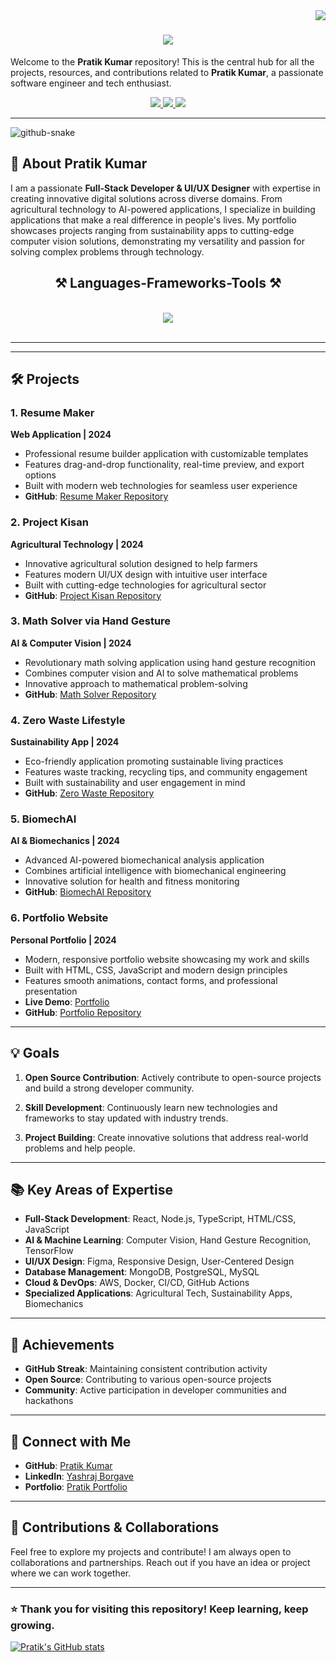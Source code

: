 <img align="right" src="https://visitor-badge.laobi.icu/badge?page_id=pratikkumar.pratikkumar" />

<h1 align="center">
    <img src="https://readme-typing-svg.herokuapp.com/?font=Righteous&size=35&center=true&vCenter=true&width=500&height=70&duration=4000&lines=Hi+There!+👋;+I'm+Pratik+Kumar!;" />
</h1>

Welcome to the **Pratik Kumar** repository! This is the central hub for all the projects, resources, and contributions related to **Pratik Kumar**, a passionate software engineer and tech enthusiast.
 
<div align="center"> 
  <a href="mailto:pratik2002singh@gmail.com">
    <img src="https://img.shields.io/badge/Gmail-333333?style=for-the-badge&logo=gmail&logoColor=red" />
  </a>
  <a href="https://www.linkedin.com/in/yashraj-borgave-01110b322" target="_blank">
    <img src="https://img.shields.io/badge/LinkedIn-0077B5?style=for-the-badge&logo=linkedin&logoColor=white" target="_blank" />
  </a>
  <a href="https://prateeeek7.github.io/Pratik-Portfolio/" target="_blank">
    <img src="https://img.shields.io/badge/Portfolio-FF5722?style=for-the-badge&logo=todoist&logoColor=white" target="_blank" />
  </a>
</div>

---
<picture>
  <source media="(prefers-color-scheme: dark)" srcset="https://raw.githubusercontent.com/pratikkumar/pratikkumar/output/github-snake-dark.svg" />
  <source media="(prefers-color-scheme: light)" srcset="https://raw.githubusercontent.com/pratikkumar/pratikkumar/output/github-snake.svg" />
  <img alt="github-snake" src="https://raw.githubusercontent.com/pratikkumar/pratikkumar/output/github-snake.svg" />
</picture>

## 📌 About Pratik Kumar

I am a passionate **Full-Stack Developer & UI/UX Designer** with expertise in creating innovative digital solutions across diverse domains. From agricultural technology to AI-powered applications, I specialize in building applications that make a real difference in people's lives. My portfolio showcases projects ranging from sustainability apps to cutting-edge computer vision solutions, demonstrating my versatility and passion for solving complex problems through technology.

<h2 align="center">⚒️ Languages-Frameworks-Tools ⚒️</h2>
<br/>
<div align="center">
    <img src="https://skillicons.dev/icons?i=html,css,js,react,nodejs,python,typescript,tailwind,figma,git,github,aws,docker,mongodb,postgresql,opencv,tensorflow" />
</div>

<br/>
<hr/>

---

## 🛠️ Projects

### 1. **Resume Maker**
**Web Application | 2024**
- Professional resume builder application with customizable templates
- Features drag-and-drop functionality, real-time preview, and export options
- Built with modern web technologies for seamless user experience
- **GitHub**: [Resume Maker Repository](https://github.com/pratikkumar/Resume_maker)

### 2. **Project Kisan**
**Agricultural Technology | 2024**
- Innovative agricultural solution designed to help farmers
- Features modern UI/UX design with intuitive user interface
- Built with cutting-edge technologies for agricultural sector
- **GitHub**: [Project Kisan Repository](https://github.com/pratikkumar/Project_kisan)

### 3. **Math Solver via Hand Gesture**
**AI & Computer Vision | 2024**
- Revolutionary math solving application using hand gesture recognition
- Combines computer vision and AI to solve mathematical problems
- Innovative approach to mathematical problem-solving
- **GitHub**: [Math Solver Repository](https://github.com/pratikkumar/Math-Solver-via-hand-gesture)

### 4. **Zero Waste Lifestyle**
**Sustainability App | 2024**
- Eco-friendly application promoting sustainable living practices
- Features waste tracking, recycling tips, and community engagement
- Built with sustainability and user engagement in mind
- **GitHub**: [Zero Waste Repository](https://github.com/pratikkumar/Zero-Waste-Lifestyle)

### 5. **BiomechAI**
**AI & Biomechanics | 2024**
- Advanced AI-powered biomechanical analysis application
- Combines artificial intelligence with biomechanical engineering
- Innovative solution for health and fitness monitoring
- **GitHub**: [BiomechAI Repository](https://github.com/pratikkumar/BiomechAI)

### 6. **Portfolio Website**
**Personal Portfolio | 2024**
- Modern, responsive portfolio website showcasing my work and skills
- Built with HTML, CSS, JavaScript and modern design principles
- Features smooth animations, contact forms, and professional presentation
- **Live Demo**: [Portfolio](https://prateeeek7.github.io/Pratik-Portfolio/)
- **GitHub**: [Portfolio Repository](https://github.com/pratikkumar/Portfolio)

---

## 💡 Goals

1. **Open Source Contribution**: Actively contribute to open-source projects and build a strong developer community.
   
2. **Skill Development**: Continuously learn new technologies and frameworks to stay updated with industry trends.
   
3. **Project Building**: Create innovative solutions that address real-world problems and help people.

---

## 📚 Key Areas of Expertise

- **Full-Stack Development**: React, Node.js, TypeScript, HTML/CSS, JavaScript
- **AI & Machine Learning**: Computer Vision, Hand Gesture Recognition, TensorFlow
- **UI/UX Design**: Figma, Responsive Design, User-Centered Design
- **Database Management**: MongoDB, PostgreSQL, MySQL
- **Cloud & DevOps**: AWS, Docker, CI/CD, GitHub Actions
- **Specialized Applications**: Agricultural Tech, Sustainability Apps, Biomechanics

---

## 🎯 Achievements

- **GitHub Streak**: Maintaining consistent contribution activity
- **Open Source**: Contributing to various open-source projects
- **Community**: Active participation in developer communities and hackathons

---

## 🔗 Connect with Me
- **GitHub**: [Pratik Kumar](https://github.com/pratikkumar)
- **LinkedIn**: [Yashraj Borgave](https://www.linkedin.com/in/yashraj-borgave-01110b322)
- **Portfolio**: [Pratik Portfolio](https://prateeeek7.github.io/Pratik-Portfolio/)

---

## 🤝 Contributions & Collaborations

Feel free to explore my projects and contribute! I am always open to collaborations and partnerships. Reach out if you have an idea or project where we can work together.

---

### ⭐ Thank you for visiting this repository! Keep learning, keep growing.

[![Pratik's GitHub stats](https://github-readme-stats.vercel.app/api?username=pratikkumar)](https://github.com/pratikkumar/github-readme-stats)
